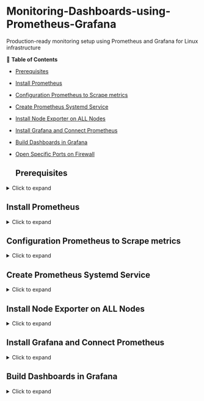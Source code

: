 # Monitoring-Dashboards-using-Prometheus-Grafana
Production-ready monitoring setup using Prometheus and Grafana for Linux infrastructure

📑 **Table of Contents**
- [Prerequisites](#prerequisites)
- [Install Prometheus](#install-prometheus)
- [Configuration Prometheus to Scrape metrics](#configuration-prometheus-to-scrape-metrics)
- [Create Prometheus Systemd Service](#create-prometheus-systemd-service)
- [Install Node Exporter on ALL Nodes](#disable-unnecessary-services)
- [Install Grafana and Connect Prometheus](#install-grafana-and-connect-prometheus)
- [Build Dashboards in Grafana](#build-dashboards-in-grafana)
- [Open Specific Ports on Firewall](#open-sepecific-ports-on-firewall)

  ## Prerequisites
  
<details> <summary>Click to expand</summary>

- Linux-based Monitoring Server (RHEL/CentOS/AlmaLinux)
- Root access or sudo privileges
- Network access to all nodes (port 9100 open)
- Optional: DNS configured or IP addresses noted

</details>

## Install Prometheus

<details> <summary>Click to expand</summary>
  
**1.1 Create Prometheus User**
  
sudo useradd --no-create-home --shell /bin/false prometheus

**1.2 Create Necessary Directories**

sudo mkdir /etc/prometheus /var/lib/prometheus

**1.3 Download Prometheus**

cd /tmp
curl -LO https://github.com/prometheus/prometheus/releases/download/v2.52.0/prometheus-2.52.0.linux-amd64.tar.gz
tar -xvf prometheus-2.52.0.linux-amd64.tar.gz
cd prometheus-2.52.0.linux-amd64

**1.4 Move Binaries**

sudo cp prometheus promtool /usr/local/bin/
sudo chmod +x /usr/local/bin/prometheus /usr/local/bin/promtool

**1.5 Move Configuration Files**

sudo cp -r consoles/ console_libraries/ /etc/prometheus/
sudo cp prometheus.yml /etc/prometheus/

**1.6 Set Ownership**

sudo chown -R prometheus:prometheus /etc/prometheus /var/lib/prometheus

</details>

## Configuration Prometheus to Scrape metrics

<details> <summary>Click to expand</summary>

Edit /etc/prometheus/prometheus.yml

global:
  scrape_interval: 15s

scrape_configs:
  - job_name: 'prometheus'
    static_configs:
      - targets: ['localhost:9090']

  - job_name: 'nodes'
    static_configs:
      - targets:
          - node001.example.com:9100
          - node002.example.com:9100
          - node003.example.com:9100
          ** ... add all server nodes here**

Make sure Node Exporter is running on all nodes.
</details>


## Create Prometheus Systemd Service

<details> <summary>Click to expand</summary>

**Create systemd service file**

**Create /etc/systemd/system/prometheus.service**

[Unit]
Description=Prometheus
Wants=network-online.target
After=network-online.target

[Service]
User=prometheus
Group=prometheus
Type=simple
ExecStart=/usr/local/bin/prometheus \
  --config.file=/etc/prometheus/prometheus.yml \
  --storage.tsdb.path=/var/lib/prometheus/ \
  --web.console.templates=/etc/prometheus/consoles \
  --web.console.libraries=/etc/prometheus/console_libraries

[Install]
WantedBy=multi-user.target

**Reload & Start Service**

sudo systemctl daemon-reexec
sudo systemctl daemon-reload
sudo systemctl enable --now prometheus

**Verify**
- http://IP_address_of_server:9090
- http://FQDN_of_server:9090

</details>

## Install Node Exporter on ALL Nodes

<details> <summary>Click to expand</summary>

**Download Node Exporter**

cd /tmp
curl -LO https://github.com/prometheus/node_exporter/releases/download/v1.8.1/node_exporter-1.8.1.linux-amd64.tar.gz
tar -xvf node_exporter-1.8.1.linux-amd64.tar.gz
cd node_exporter-1.8.1.linux-amd64
sudo cp node_exporter /usr/local/bin/
sudo useradd --no-create-home --shell /bin/false node_exporter

**Create systemd service**

- Create /etc/systemd/system/node_exporter.service

[Unit]
Description=Node Exporter
After=network.target

[Service]
User=node_exporter
ExecStart=/usr/local/bin/node_exporter

[Install]
WantedBy=default.target

**Start Node Exporter**

sudo systemctl daemon-reload
sudo systemctl enable --now node_exporter

**Verify**

curl http://node001.example.com:9100/metrics

</details>

## Install Grafana and Connect Prometheus

<details> <summary>Click to expand</summary>

**Add Grafana Repo**

sudo tee /etc/yum.repos.d/grafana.repo <<EOF
[grafana]
name=Grafana OSS
baseurl=https://packages.grafana.com/oss/rpm
repo_gpgcheck=1
enabled=1
gpgcheck=1
gpgkey=https://packages.grafana.com/gpg.key
EOF

**Install Grafana**

sudo dnf install grafana -y

**Start Grafana**

sudo systemctl enable --now grafana-server

**Access Grafana**

http://server_hostname:3000

Username: admin

Password: admin (change on first login)

</details>

## Build Dashboards in Grafana

<details> <summary>Click to expand</summary>

- Add Prometheus as a data source.

- Import dashboard templates (e.g., Node Exporter Full - ID 1860)

- Create custom dashboards for: CPU, Memory, Disk

- Alerts on thresholds

- Heatmaps or table views of all nodes

  </details>
